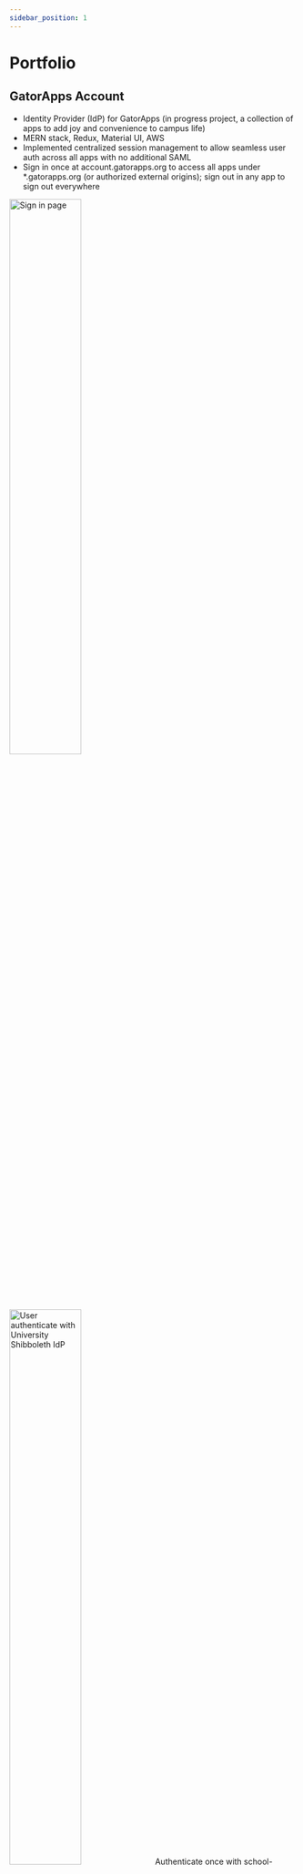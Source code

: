 ```yaml
---
sidebar_position: 1
---
```


# Portfolio

## GatorApps Account

- Identity Provider (IdP) for GatorApps (in progress project, a collection of apps to add joy and convenience to campus life)
- MERN stack, Redux, Material UI, AWS
- Implemented centralized session management to allow seamless user auth across all apps with no additional SAML
- Sign in once at account.gatorapps.org to access all apps under *.gatorapps.org (or authorized external origins); sign out in any app to sign out everywhere

<p float="left">
  <img alt="Sign in page" src="https://portfolio-lukexli-com.s3.us-east-1.amazonaws.com/img/ga_account-sign_in.jpg" width="50%" />
  <img alt="User authenticate with University Shibboleth IdP" src="https://portfolio-lukexli-com.s3.us-east-1.amazonaws.com/img/ga_account-auth_uf.jpg" width="50%" />
  Authenticate once with school-managed accounts through University Shibboleth
</p>

<p float="left">
  <img alt="Account dashboard profile section" src="https://portfolio-lukexli-com.s3.us-east-1.amazonaws.com/img/ga_account-left_menu.jpg" width="50%" />
  <img alt="Dialog" src="https://portfolio-lukexli-com.s3.us-east-1.amazonaws.com/img/ga_account-dialogue.jpg" width="50%" />
  Dynamic and adaptive rendering
</p>

<p float="left">
  <img alt="Display skeleton while loading account profile" src="https://portfolio-lukexli-com.s3.us-east-1.amazonaws.com/img/ga_account-loading_skeleton.jpg" width="50%" />
  <img alt="Handle section error" src="https://portfolio-lukexli-com.s3.us-east-1.amazonaws.com/img/ga_account-page_error.jpg" width="50%" />
  Handle transitions and errors gracefully
</p>

<p float="left">
  <img alt="Handle dialog error" src="https://portfolio-lukexli-com.s3.us-east-1.amazonaws.com/img/ga_account-dialogue_error.jpg" width="50%" />
  <img alt="Handle app error" src="https://portfolio-lukexli-com.s3.us-east-1.amazonaws.com/img/ga_account-app_error.jpg" width="50%" /> 
</p>


## Mininfinity Portal
:::tip Latest production version
[https://portal.mininfinity.org.cn](https://portal.mininfinity.org.cn)
:::
- Volunteer admission and CMS portal for the Mininfinity Education Program and Foundation

<p float="left">
  <img alt="Homepage" src="https://portfolio-lukexli-com.s3.us-east-1.amazonaws.com/img/mfportal-homepage.jpg" width="50%" />
  <img alt="Dialog" src="https://portfolio-lukexli-com.s3.us-east-1.amazonaws.com/img/mfportal-login_form.jpg" width="50%" /> 
</p>


## Florida Resource Map (FRM)


## Luke's Labs and Sandboxes
